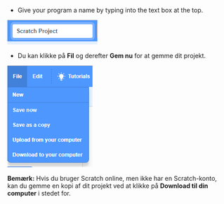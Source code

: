 + Give your program a name by typing into the text box at the top.

![scratch project name textbox](images/name.png)

+ Du kan klikke på **Fil** og derefter **Gem nu** for at gemme dit projekt.

![skærmbillede](images/save.png)

**Bemærk:** Hvis du bruger Scratch online, men ikke har en Scratch-konto, kan du gemme en kopi af dit projekt ved at klikke på **Download til din computer** i stedet for.